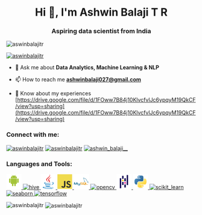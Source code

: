 <h1 align="center">Hi 👋, I'm Ashwin Balaji T R</h1>
<h3 align="center">Aspiring data scientist from India</h3>

<p align="left"> <img src="https://komarev.com/ghpvc/?username=aswinbalajitr&label=Profile%20views&color=0e75b6&style=flat" alt="aswinbalajitr" /> </p>

<p align="left"> <a href="https://twitter.com/aswinbalajitr" target="blank"><img src="https://img.shields.io/twitter/follow/aswinbalajitr?logo=twitter&style=for-the-badge" alt="aswinbalajitr" /></a> </p>

- 💬 Ask me about **Data Analytics, Machine Learning & NLP**

- 📫 How to reach me **ashwinbalaji027@gmail.com**

- 📄 Know about my experiences [https://drive.google.com/file/d/1FOww7B84j10KlvcfvlJc6ypqyM19QkCF/view?usp=sharing](https://drive.google.com/file/d/1FOww7B84j10KlvcfvlJc6ypqyM19QkCF/view?usp=sharing)

<h3 align="left">Connect with me:</h3>
<p align="left">
<a href="https://twitter.com/aswinbalajitr" target="blank"><img align="center" src="https://raw.githubusercontent.com/rahuldkjain/github-profile-readme-generator/master/src/images/icons/Social/twitter.svg" alt="aswinbalajitr" height="30" width="40" /></a>
<a href="https://linkedin.com/in/aswinbalajitr" target="blank"><img align="center" src="https://raw.githubusercontent.com/rahuldkjain/github-profile-readme-generator/master/src/images/icons/Social/linked-in-alt.svg" alt="aswinbalajitr" height="30" width="40" /></a>
<a href="https://instagram.com/ashwin_balaji__" target="blank"><img align="center" src="https://raw.githubusercontent.com/rahuldkjain/github-profile-readme-generator/master/src/images/icons/Social/instagram.svg" alt="ashwin_balaji__" height="30" width="40" /></a>
</p>

<h3 align="left">Languages and Tools:</h3>
<p align="left"> <a href="https://developer.android.com" target="_blank" rel="noreferrer"> <img src="https://raw.githubusercontent.com/devicons/devicon/master/icons/android/android-original-wordmark.svg" alt="android" width="40" height="40"/> </a> <a href="https://hive.apache.org/" target="_blank" rel="noreferrer"> <img src="https://www.vectorlogo.zone/logos/apache_hive/apache_hive-icon.svg" alt="hive" width="40" height="40"/> </a> <a href="https://www.java.com" target="_blank" rel="noreferrer"> <img src="https://raw.githubusercontent.com/devicons/devicon/master/icons/java/java-original.svg" alt="java" width="40" height="40"/> </a> <a href="https://developer.mozilla.org/en-US/docs/Web/JavaScript" target="_blank" rel="noreferrer"> <img src="https://raw.githubusercontent.com/devicons/devicon/master/icons/javascript/javascript-original.svg" alt="javascript" width="40" height="40"/> </a> <a href="https://www.mysql.com/" target="_blank" rel="noreferrer"> <img src="https://raw.githubusercontent.com/devicons/devicon/master/icons/mysql/mysql-original-wordmark.svg" alt="mysql" width="40" height="40"/> </a> <a href="https://opencv.org/" target="_blank" rel="noreferrer"> <img src="https://www.vectorlogo.zone/logos/opencv/opencv-icon.svg" alt="opencv" width="40" height="40"/> </a> <a href="https://pandas.pydata.org/" target="_blank" rel="noreferrer"> <img src="https://raw.githubusercontent.com/devicons/devicon/2ae2a900d2f041da66e950e4d48052658d850630/icons/pandas/pandas-original.svg" alt="pandas" width="40" height="40"/> </a> <a href="https://www.python.org" target="_blank" rel="noreferrer"> <img src="https://raw.githubusercontent.com/devicons/devicon/master/icons/python/python-original.svg" alt="python" width="40" height="40"/> </a> <a href="https://scikit-learn.org/" target="_blank" rel="noreferrer"> <img src="https://upload.wikimedia.org/wikipedia/commons/0/05/Scikit_learn_logo_small.svg" alt="scikit_learn" width="40" height="40"/> </a> <a href="https://seaborn.pydata.org/" target="_blank" rel="noreferrer"> <img src="https://seaborn.pydata.org/_images/logo-mark-lightbg.svg" alt="seaborn" width="40" height="40"/> </a> <a href="https://www.tensorflow.org" target="_blank" rel="noreferrer"> <img src="https://www.vectorlogo.zone/logos/tensorflow/tensorflow-icon.svg" alt="tensorflow" width="40" height="40"/> </a> </p>

<p><img align="left" src="https://github-readme-stats.vercel.app/api/top-langs?username=aswinbalajitr&show_icons=true&locale=en&layout=compact" alt="aswinbalajitr" /></p>

<p>&nbsp;<img align="center" src="https://github-readme-stats.vercel.app/api?username=aswinbalajitr&show_icons=true&locale=en" alt="aswinbalajitr" /></p>
